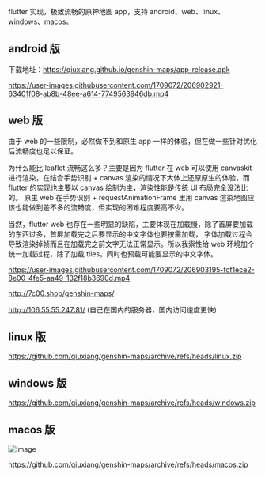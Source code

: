 flutter 实现，极致流畅的原神地图 app，支持 android、web、linux、windows、macos。

## android 版

下载地址：https://qiuxiang.github.io/genshin-maps/app-release.apk

https://user-images.githubusercontent.com/1709072/206902921-63401f08-ab8b-48ee-a614-7749563946db.mp4

## web 版

由于 web 的一些限制，必然做不到和原生 app 一样的体验，但在做一些针对优化后流畅度也足以保证。

为什么能比 leaflet 流畅这么多？主要是因为 flutter 在 web 可以使用 canvaskit 进行渲染，在结合手势识别 + canvas
渲染的情况下大体上还原原生的体验，而 flutter 的实现也主要以 canvas 绘制为主，渲染性能是传统 UI 布局完全没法比的。
原生 web 在手势识别 + requestAnimationFrame 里用 canvas 渲染地图应该也能做到差不多的流畅度，但实现的困难程度要高不少。

当然，flutter web 也存在一些明显的缺陷，主要体现在加载慢，除了首屏要加载的东西过多，首屏加载完之后要显示的中文字体也要按需加载，
字体加载过程会导致渲染掉帧而且在加载完之前文字无法正常显示。所以我索性给 web 环境加个统一加载过程，除了加载 tiles，同时也预载可能要显示的中文字体。

https://user-images.githubusercontent.com/1709072/206903195-fcf1ece2-8e00-4fe5-aa49-132f18b3690d.mp4

http://7c00.shop/genshin-maps/

http://106.55.55.247:81/ (自己在国内的服务器，国内访问速度更快)

## linux 版

https://github.com/qiuxiang/genshin-maps/archive/refs/heads/linux.zip

## windows 版

https://github.com/qiuxiang/genshin-maps/archive/refs/heads/windows.zip

## macos 版

![image](https://user-images.githubusercontent.com/1709072/210069030-b5de4f59-3edd-4c1e-a8dd-cc3e481a79bf.png)

https://github.com/qiuxiang/genshin-maps/archive/refs/heads/macos.zip
